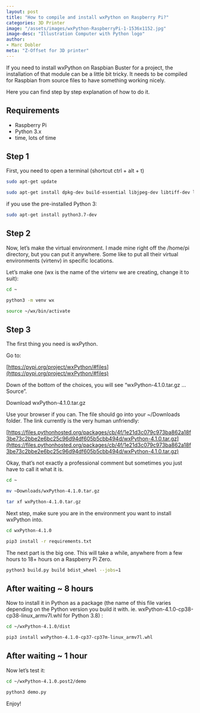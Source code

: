```yaml
---
layout: post
title: "How to compile and install wxPython on Raspberry Pi?"
categories: 3D Printer
image: "/assets/images/wxPython-RaspberryPi-1-1536x1152.jpg"
image-desc: "Illustration Computer with Python logo"
author:
- Marc Dobler
meta: "Z-Offset for 3D printer"
---
```


If you need to install wxPython on Raspbian Buster for a project, the installation of that module can be a little bit tricky. It needs to be compiled for Raspbian from source files to have something working nicely.

Here you can find step by step explanation of how to do it.

## Requirements
- Raspberry Pi
- Python 3.x
- time, lots of time

## Step 1

First, you need to open a terminal (shortcut ctrl + alt + t)

```bash
sudo apt-get update
```

```bash
sudo apt-get install dpkg-dev build-essential libjpeg-dev libtiff-dev libsdl1.2-dev libgstreamer-plugins-base0.10-dev libnotify-dev freeglut3 freeglut3-dev libwebkitgtk-dev libghc-gtk3-dev libwxgtk3.0-gtk3-dev
```

if you use the pre-installed Python 3:

```bash
sudo apt-get install python3.7-dev
```

## Step 2

Now, let’s make the virtual environment. I made mine right off the /home/pi directory, but you can put it anywhere. Some like to put all their virtual environments (virtenv) in specific locations.

Let’s make one (wx is the name of the virtenv we are creating, change it to suit):

```bash
cd ~
```

```bash
python3 -m venv wx
```

```bash
source ~/wx/bin/activate
```

## Step 3

The first thing you need is wxPython.

Go to:

[https://pypi.org/project/wxPython/#files](https://pypi.org/project/wxPython/#files)

Down of the bottom of the choices, you will see “wxPython-4.1.0.tar.gz … Source”.

Download wxPython-4.1.0.tar.gz

Use your browser if you can. The file should go into your ~/Downloads folder. The link currently is the very human unfriendly:

[https://files.pythonhosted.org/packages/cb/4f/1e21d3c079c973ba862a18f3be73c2bbe2e6bc25c96d94df605b5cbb494d/wxPython-4.1.0.tar.gz](https://files.pythonhosted.org/packages/cb/4f/1e21d3c079c973ba862a18f3be73c2bbe2e6bc25c96d94df605b5cbb494d/wxPython-4.1.0.tar.gz)

Okay, that’s not exactly a professional comment but sometimes you just have to call it what it is.

```bash
cd ~
```

```bash
mv ~Downloads/wxPython-4.1.0.tar.gz
```

```bash
tar xf wxPython-4.1.0.tar.gz
```

Next step, make sure you are in the environment you want to install wxPython into.

```bash
cd wxPython-4.1.0
```

```bash
pip3 install -r requirements.txt
```

The next part is the big one. This will take a while, anywhere from a few hours to 18+ hours on a Raspberry Pi Zero.

```bash
python3 build.py build bdist_wheel --jobs=1
```

## After waiting ~ 8 hours

Now to install it in Python as a package (the name of this file varies depending on the Python version you build it with. ie. wxPython-4.1.0-cp38-cp38-linux_armv7l.whl for Python 3.8) :

```bash
cd ~/wxPython-4.1.0/dist
```

```bash
pip3 install wxPython-4.1.0-cp37-cp37m-linux_armv7l.whl
```

## After waiting ~ 1 hour

Now let’s test it:

```bash
cd ~/wxPython-4.1.0.post2/demo
```
```bash
python3 demo.py
```

Enjoy!